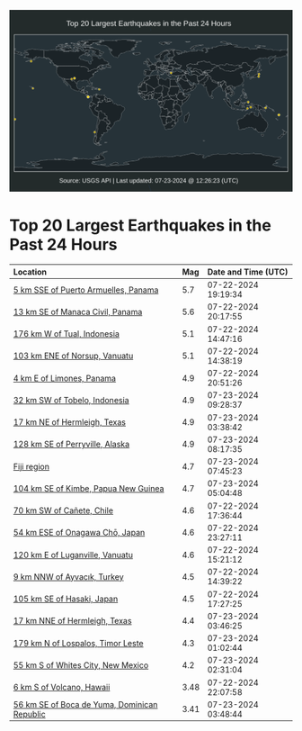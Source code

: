 ![Map](./map.png)

# Top 20 Largest Earthquakes in the Past 24 Hours

| Location | Mag | Date and Time (UTC) |
|:---|:---|:---|
| [5 km SSE of Puerto Armuelles, Panama](https://earthquake.usgs.gov/earthquakes/eventpage/us6000nejp) | 5.7 | 07-22-2024 19:19:34 |
| [13 km SE of Manaca Civil, Panama](https://earthquake.usgs.gov/earthquakes/eventpage/us6000nekb) | 5.6 | 07-22-2024 20:17:55 |
| [176 km W of Tual, Indonesia](https://earthquake.usgs.gov/earthquakes/eventpage/us7000n0ut) | 5.1 | 07-22-2024 14:47:16 |
| [103 km ENE of Norsup, Vanuatu](https://earthquake.usgs.gov/earthquakes/eventpage/us7000n0ur) | 5.1 | 07-22-2024 14:38:19 |
| [4 km E of Limones, Panama](https://earthquake.usgs.gov/earthquakes/eventpage/us6000nekl) | 4.9 | 07-22-2024 20:51:26 |
| [32 km SW of Tobelo, Indonesia](https://earthquake.usgs.gov/earthquakes/eventpage/us6000nesz) | 4.9 | 07-23-2024 09:28:37 |
| [17 km NE of Hermleigh, Texas](https://earthquake.usgs.gov/earthquakes/eventpage/tx2024oizv) | 4.9 | 07-23-2024 03:38:42 |
| [128 km SE of Perryville, Alaska](https://earthquake.usgs.gov/earthquakes/eventpage/ak0249f61dhe) | 4.9 | 07-23-2024 08:17:35 |
| [Fiji region](https://earthquake.usgs.gov/earthquakes/eventpage/us6000nes9) | 4.7 | 07-23-2024 07:45:23 |
| [104 km SE of Kimbe, Papua New Guinea](https://earthquake.usgs.gov/earthquakes/eventpage/us6000ner9) | 4.7 | 07-23-2024 05:04:48 |
| [70 km SW of Cañete, Chile](https://earthquake.usgs.gov/earthquakes/eventpage/us6000nej6) | 4.6 | 07-22-2024 17:36:44 |
| [54 km ESE of Onagawa Chō, Japan](https://earthquake.usgs.gov/earthquakes/eventpage/us6000nemz) | 4.6 | 07-22-2024 23:27:11 |
| [120 km E of Luganville, Vanuatu](https://earthquake.usgs.gov/earthquakes/eventpage/us6000nej7) | 4.6 | 07-22-2024 15:21:12 |
| [9 km NNW of Ayvacık, Turkey](https://earthquake.usgs.gov/earthquakes/eventpage/us7000n0uq) | 4.5 | 07-22-2024 14:39:22 |
| [105 km SE of Hasaki, Japan](https://earthquake.usgs.gov/earthquakes/eventpage/us6000nej5) | 4.5 | 07-22-2024 17:27:25 |
| [17 km NNE of Hermleigh, Texas](https://earthquake.usgs.gov/earthquakes/eventpage/tx2024ojad) | 4.4 | 07-23-2024 03:46:25 |
| [179 km N of Lospalos, Timor Leste](https://earthquake.usgs.gov/earthquakes/eventpage/us6000nep2) | 4.3 | 07-23-2024 01:02:44 |
| [55 km S of Whites City, New Mexico](https://earthquake.usgs.gov/earthquakes/eventpage/tx2024oixr) | 4.2 | 07-23-2024 02:31:04 |
| [6 km S of Volcano, Hawaii](https://earthquake.usgs.gov/earthquakes/eventpage/hv74353376) | 3.48 | 07-22-2024 22:07:58 |
| [56 km SE of Boca de Yuma, Dominican Republic](https://earthquake.usgs.gov/earthquakes/eventpage/pr71456023) | 3.41 | 07-23-2024 03:48:44 |
